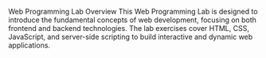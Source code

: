 Web Programming Lab 
Overview
This Web Programming Lab is designed to introduce the fundamental concepts of web development, focusing on both frontend and backend technologies. The lab exercises cover HTML, CSS, JavaScript, and server-side scripting to build interactive and dynamic web applications.
